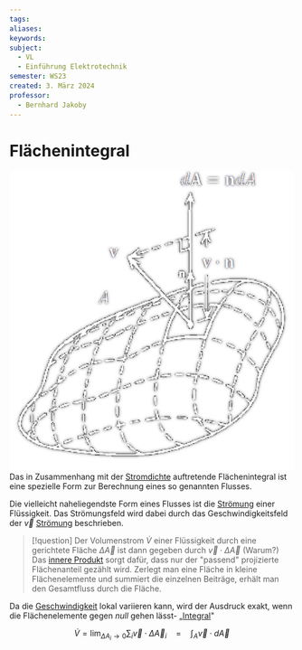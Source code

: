 ```yaml
---
tags: 
aliases: 
keywords: 
subject:
  - VL
  - Einführung Elektrotechnik
semester: WS23
created: 3. März 2024
professor:
  - Bernhard Jakoby
---
```

 

# Flächenintegral

![InlineR|275](assets/Flaechenintegral.png)
Das in Zusammenhang mit der [Stromdichte](Stromdichte.md) auftretende Flächenintegral ist eine spezielle Form zur Berechnung eines so genannten Flusses.

Die vielleicht naheliegendste Form eines Flusses ist die [Strömung](../Physik/Strömung.md) einer Flüssigkeit. Das Strömungsfeld wird dabei durch das Geschwindigkeitsfeld der $\vec{v}$ [Strömung](../Physik/Strömung.md) beschrieben.

> [!question] Der Volumenstrom $\dot{V}$ einer Flüssigkeit durch eine gerichtete Fläche $\Delta \vec{A}$ ist dann gegeben durch $\vec{v} \cdot \Delta \vec{A}$ (Warum?)
> Das [innere Produkt](Skalarprodukt.md) sorgt dafür, dass nur der "passend" projizierte Flächenanteil gezählt wird.
> Zerlegt man eine Fläche in kleine Flächenelemente und summiert die einzelnen Beiträge, erhält man den Gesamtfluss durch die Fläche.

Da die [Geschwindigkeit](../Physik/Kinematik.md) lokal variieren kann, wird der Ausdruck exakt, wenn die Flächenelemente gegen *null* gehen lässt- „[Integral](Integralrechnung.md)"

$$
\dot{V}=\lim _{\Delta A_i \rightarrow 0} \sum_i \vec{v} \cdot \Delta \vec{A}_i \quad=\quad\int_A \vec{v} \cdot d \vec{A}
$$


